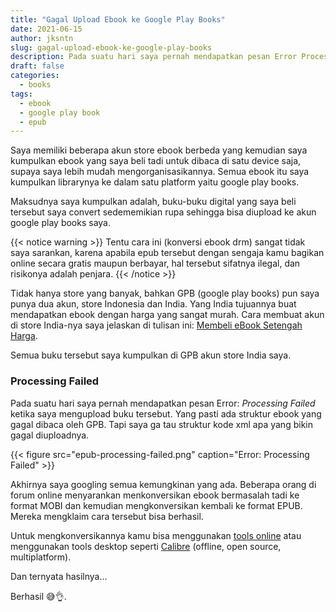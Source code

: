 ```yaml
---
title: "Gagal Upload Ebook ke Google Play Books"
date: 2021-06-15
author: jksntn
slug: gagal-upload-ebook-ke-google-play-books
description: Pada suatu hari saya pernah mendapatkan pesan Error Processing Failed ketika saya mengupload buku tersebut.
draft: false
categories:
  - books
tags:
  - ebook
  - google play book
  - epub
---
```

Saya memiliki beberapa akun store ebook berbeda yang kemudian saya kumpulkan ebook yang saya beli tadi untuk dibaca di satu device saja, supaya saya lebih mudah mengorganisasikannya. Semua ebook itu saya kumpulkan librarynya ke dalam satu platform yaitu google play books.

<!--more-->

Maksudnya saya kumpulkan adalah, buku-buku digital yang saya beli tersebut saya convert sedememikian rupa sehingga bisa diupload ke akun google play books saya. 

{{< notice warning >}}
Tentu cara ini (konversi ebook drm) sangat tidak saya sarankan, karena apabila epub tersebut dengan sengaja kamu bagikan online secara gratis maupun berbayar, hal tersebut sifatnya ilegal, dan risikonya adalah penjara.
{{< /notice >}}

Tidak hanya store yang banyak, bahkan GPB (google play books) pun saya punya dua akun, store Indonesia dan India. Yang India tujuannya buat mendapatkan ebook dengan harga yang sangat murah. Cara membuat akun di store India-nya saya jelaskan di tulisan ini: [Membeli eBook Setengah Harga](/membeli-ebook-setengah-harga/).

Semua buku tersebut saya kumpulkan di GPB akun store India saya.

### Processing Failed

Pada suatu hari saya pernah mendapatkan pesan Error: *Processing Failed* ketika saya mengupload buku tersebut. Yang pasti ada struktur ebook yang gagal dibaca oleh GPB. Tapi saya ga tau struktur kode xml apa yang bikin gagal diuploadnya.

{{< figure src="epub-processing-failed.png" caption="Error: Processing Failed" >}}

Akhirnya saya googling semua kemungkinan yang ada. Beberapa orang di forum online menyarankan menkonversikan ebook bermasalah tadi ke format MOBI dan kemudian mengkonversikan kembali ke format EPUB. Mereka mengklaim cara tersebut bisa berhasil. 

Untuk mengkonversikannya kamu bisa menggunakan [tools online](https://ebook.online-convert.com/id/konversi-ke-mobi) atau menggunakan tools desktop seperti [Calibre](https://calibre-ebook.com/) (offline, open source, multiplatform). 

Dan ternyata hasilnya...

Berhasil 😅👌.
